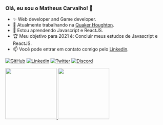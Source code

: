 ### Olá, eu sou o Matheus Carvalho! 👋

- ✨ Web developer and Game developer.
- 🔭 Atualmente trabalhando na [Quaker Houghton](https://www.linkedin.com/company/quakerhoughton/mycompany/).
- 🌱 Estou aprendendo Javascript e ReactJS.
- 🏆 Meu objetivo para 2021 é: Concluir meus estudos de Javascript e ReactJS.
- 📫 Você pode entrar em contato comigo pelo [Linkedin](https://www.linkedin.com/in/matheus-carvalho-775504171/).

[![GitHub](https://img.shields.io/badge/Github-FFFFFF?style=for-the-badge&logo=github&logoColor=black)](https://github.com/mathxx-dev)
[![Linkedin](https://img.shields.io/badge/Linkedin-FFFFFF?style=for-the-badge&logo=linkedin&logoColor=black)](https://www.linkedin.com/in/matheus-carvalho-775504171/)
[![Twitter](https://img.shields.io/badge/Twitter-FFFFFF?style=for-the-badge&logo=twitter&logoColor=black)](https://twitter.com/mtteux_)
[![Discord](https://img.shields.io/badge/Discord-FFFFFF?style=for-the-badge&logo=discord&logoColor=black)](https://discord.gg/FFJ9tvj5Kj)
<!-- [![Reddit](https://img.shields.io/badge/Reddit-FF4500?style=for-the-badge&logo=reddit&logoColor=white)](https://www.reddit.com/user/) -->

<!-- GIF ao lado direito <img align="right" alt="GIF" height="170px" src="https://media.giphy.com/media/J5B1Y8QZnzXXbLQIBu/giphy.gif" /> -->

<a href="https://github.com/mathxx-dev">
  <img height="160em" src="https://github-readme-stats.vercel.app/api?username=mathxx-dev&show_icons=true&include_all_commits=true&custom_title=GitHub+Stats&            theme=black">
  <img height="160em" src="https://github-readme-stats.vercel.app/api/top-langs/?username=mathxx-dev&layout=compact&theme=black">
</a>
